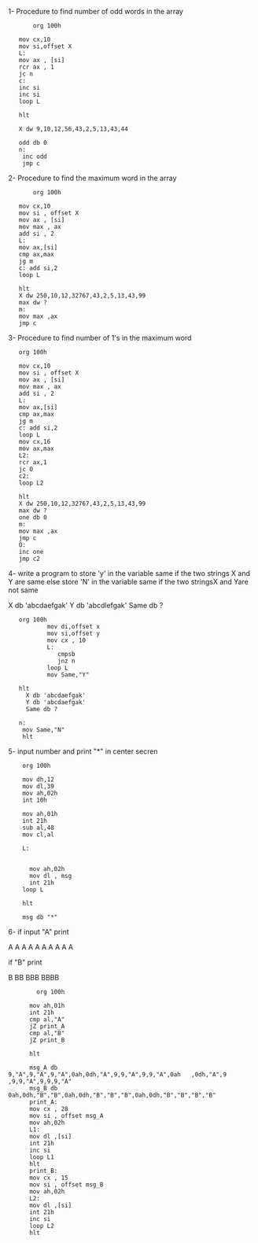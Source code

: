 



  1- Procedure to find number of odd words in the array
   
 ```Assembly
        org 100h
    
    mov cx,10
    mov si,offset X
    L:
    mov ax , [si]
    rcr ax , 1
    jc n
    c: 
    inc si
    inc si 
    loop L
    
    hlt
    
    X dw 9,10,12,56,43,2,5,13,43,44
    
    odd db 0   
    n:
     inc odd
     jmp c
 ```
  2- Procedure to find the maximum word in the array
 ```Assembly
        org 100h
    
    mov cx,10
    mov si , offset X
    mov ax , [si]
    mov max , ax
    add si , 2
    L: 
    mov ax,[si]
    cmp ax,max
    jg m
    c: add si,2
    loop L
    
    hlt
    X dw 250,10,12,32767,43,2,5,13,43,99
    max dw ? 
    m: 
    mov max ,ax
    jmp c
 ```
  3- Procedure to find number of 1's in the maximum word
 ```Assembly
    org 100h
    
    mov cx,10
    mov si , offset X
    mov ax , [si]
    mov max , ax
    add si , 2
    L: 
    mov ax,[si]
    cmp ax,max
    jg m
    c: add si,2
    loop L
    mov cx,16
    mov ax,max
    L2:
    rcr ax,1
    jc O
    c2:
    loop L2
    
    hlt
    X dw 250,10,12,32767,43,2,5,13,43,99
    max dw ?
    one db 0 
    m: 
    mov max ,ax
    jmp c   
    O:
    inc one
    jmp c2
```
   4- write a program to store 'y' in the variable same if the two strings X and Y are same else store 'N' in the variable same if the two stringsX and Yare not same
   
   X db 'abcdaefgak'
   Y db 'abcdlefgak'
   Same db ?
 ```Assembly
    org 100h
            mov di,offset x
            mov si,offset y
            mov cx , 10
            L:
               cmpsb
               jnz n
            loop L 
            mov Same,"Y"
    
    hlt 
      X db 'abcdaefgak'
      Y db 'abcdaefgak'
      Same db ?  
      
    n:
     mov Same,"N"
     hlt
```

  5- input number and print "*" in center secren
  
```Assembly
    org 100h
    
    mov dh,12
    mov dl,39
    mov ah,02h
    int 10h
    
    mov ah,01h
    int 21h 
    sub al,48
    mov cl,al
    
    L:
    
     
      mov ah,02h
      mov dl , msg
      int 21h
    loop L      
    
    hlt
    
    msg db "*"
```
  6- if input "A" print 
  
  A   A   A   A
  A     A     A
  A       A       A
  
  if "B" print
  
  B
  BB
  BBB
  BBBB
  ```Assembly
          org 100h
        
        mov ah,01h
        int 21h
        cmp al,"A"
        jZ print_A
        cmp al,"B"
        jZ print_B
        
        hlt
        
        msg_A db        9,"A",9,"A",9,"A",0ah,0dh,"A",9,9,"A",9,9,"A",0ah   ,0dh,"A",9    ,9,9,"A",9,9,9,"A"
        msg_B db        0ah,0dh,"B","B",0ah,0dh,"B","B","B",0ah,0dh,"B","B","B","B"
        print_A:
        mov cx , 28
        mov si , offset msg_A
        mov ah,02h
        L1:
        mov dl ,[si]
        int 21h
        inc si
        loop L1
        hlt    
        print_B:
        mov cx , 15
        mov si , offset msg_B
        mov ah,02h
        L2:
        mov dl ,[si]
        int 21h
        inc si
        loop L2
        hlt
  ```
